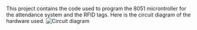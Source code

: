 This project contains the code used to program the 8051 microntroller for the attendance system and the RFID tags.
Here is the circuit diagram of the hardware used.
![Circuit diagram](https://circuitdigest.com/sites/default/files/circuitdiagram_mic/RFID-Attendance-System-Circuit.gifhttps://circuitdigest.com/sites/default/files/circuitdiagram_mic/RFID-Attendance-System-Circuit.gif)

